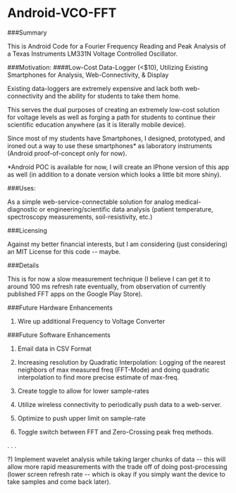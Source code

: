 Android-VCO-FFT
===============


###Summary

This is Android Code for a Fourier Frequency Reading and Peak Analysis of a Texas Instruments LM331N Voltage Controlled Oscillator.


###Motivation: 
####Low-Cost Data-Logger (<$10), Utilizing Existing Smartphones for Analysis, Web-Connectivity, & Display

Existing data-loggers are extremely expensive and lack both web-connectivity and the ability for students to take them home.

This serves the dual purposes of creating an extremely low-cost solution for voltage levels as well as forging a path for students to continue their scientific education anywhere (as it is literally mobile device). 

Since most of my students have Smartphones, I designed, prototyped, and ironed out a way to use these smartphones* as laboratory instruments (Android proof-of-concept only for now).

*Android POC is available for now, I will create an IPhone version of this app as well (in addition to a donate version which looks a little bit more shiny).


###Uses:

As a simple web-service-connectable solution for analog medical-diagnostic or engineering/scientific data analysis (patient temperature, spectroscopy measurements, soil-resistivity, etc.)


###Licensing

Against my better financial interests, but I am considering (just considering) an MIT License for this code -- maybe.


###Details

This is for now a slow measurement technique (I believe I can get it to around 100 ms refresh rate eventually, from observation of currently published FFT apps on the Google Play Store).


###Future Hardware Enhancements


1) Wire up additional Frequency to Voltage Converter


###Future Software Enhancements

1) Email data in CSV Format

2) Increasing resolution by Quadratic Interpolation: Logging of the nearest neighbors of max measured freq (FFT-Mode) and doing quadratic interpolation to find more precise estimate of max-freq.

3) Create toggle to allow for lower sample-rates

4) Utilize wireless connectivity to periodically push data to a web-server.

5) Optimize to push upper limit on sample-rate

6) Toggle switch between FFT and Zero-Crossing peak freq methods.

.
.
.

?) Implement wavelet analysis while taking larger chunks of data -- this will allow more rapid measurements with the trade off of doing post-processing (lower screen refresh rate -- which is okay if you simply want the device to take samples and come back later).




